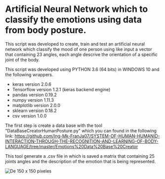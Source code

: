# Artificial Neural Network which to classify the emotions using data from body posture.

This script was developed to create, train and test an artificial neural network which classify the mood of one person using like input 
a vector that containing 23 angles, each angle descrive the orientation of a specific joint of the body. 

This script was developed using PYTHON 3.6 (64 bits) in WINDOWS 10 and the following wrappers.

- keras version 2.0.6
- Tensorflow version 1.2.1 (keras backend engine)
- pandas version 0.19.2
- numpy version 1.11.3
- matplotlib version 2.0.0
- sklearn version 0.18.2
- csv version 1.0.0

The first step is create a data base with the tool "DataBaseCreatorHumanPosture.py" which you can found in the following link:
https://github.com/Ing-Mk-FranJa07/SYSTEM-OF-HUMAN-HUMANID-INTERACTION-THROUGH-THE-RECOGNITION-AND-LEARNING-OF-BODY-LANGUAGE/tree/master/Emotions%20Data%20Base%20Creator

This tool generate a .csv file in which is saved a matrix that containing 25 joints angles and the description of the emotion that is 
being represented.

![](http://dummyimage.com/150 "De 150 x 150 píxeles")





